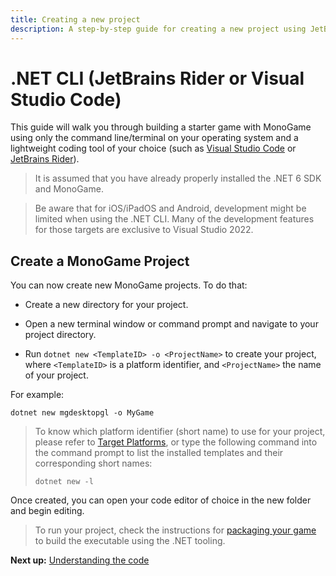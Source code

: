 ```yaml
---
title: Creating a new project
description: A step-by-step guide for creating a new project using JetBrains Rider or Visual Studio Code.
---
```


# .NET CLI (JetBrains Rider or Visual Studio Code)

This guide will walk you through building a starter game with MonoGame using only the command line/terminal on your operating system and a lightweight coding tool of your choice (such as [Visual Studio Code](https://code.visualstudio.com/) or [JetBrains Rider](https://www.jetbrains.com/rider/)).

> It is assumed that you have already properly installed the .NET 6 SDK and MonoGame.

> Be aware that for iOS/iPadOS and Android, development might be limited when using the .NET CLI. Many of the development features for those targets are exclusive to Visual Studio 2022.

## Create a MonoGame Project

You can now create new MonoGame projects. To do that:

- Create a new directory for your project.

- Open a new terminal window or command prompt and navigate to your project directory.

- Run `dotnet new <TemplateID> -o <ProjectName>` to create your project, where `<TemplateID>` is a platform identifier, and `<ProjectName>` the name of your project.

For example:

```
dotnet new mgdesktopgl -o MyGame
```

> To know which platform identifier (short name) to use for your project, please refer to [Target Platforms](./platforms.md), or type the following command into the command prompt to list the installed templates and their corresponding short names:
> 
> ```
> dotnet new -l
> ```

Once created, you can open your code editor of choice in the new folder and begin editing.

> To run your project, check the instructions for [packaging your game](./packaging_games.md) to build the executable using the .NET tooling.

**Next up:** [Understanding the code](3_understanding_the_code.md)
